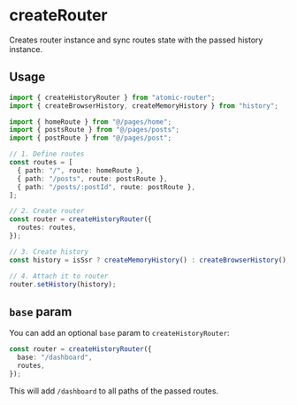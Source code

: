 # createRouter

Creates router instance and sync routes state with the passed history instance.

## Usage

```ts
import { createHistoryRouter } from "atomic-router";
import { createBrowserHistory, createMemoryHistory } from "history";

import { homeRoute } from "@/pages/home";
import { postsRoute } from "@/pages/posts";
import { postRoute } from "@/pages/post";

// 1. Define routes
const routes = [
  { path: "/", route: homeRoute },
  { path: "/posts", route: postsRoute },
  { path: "/posts/:postId", route: postRoute },
];

// 2. Create router
const router = createHistoryRouter({
  routes: routes,
});

// 3. Create history
const history = isSsr ? createMemoryHistory() : createBrowserHistory();

// 4. Attach it to router
router.setHistory(history);
```

## `base` param

You can add an optional `base` param to `createHistoryRouter`:

```ts
const router = createHistoryRouter({
  base: "/dashboard",
  routes,
});
```

This will add `/dashboard` to all paths of the passed routes.
